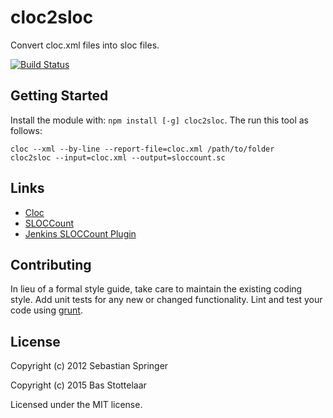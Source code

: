 # cloc2sloc
Convert cloc.xml files into sloc files.

[![Build Status](https://travis-ci.org/basilfx/cloc2sloc.svg?branch=master)](https://travis-ci.org/basilfx/cloc2sloc)

## Getting Started
Install the module with: `npm install [-g] cloc2sloc`. The run this tool as follows:

```
cloc --xml --by-line --report-file=cloc.xml /path/to/folder
cloc2sloc --input=cloc.xml --output=sloccount.sc
```

## Links
* [Cloc](http://cloc.sourceforge.net/)
* [SLOCCount](http://www.dwheeler.com/sloccount/)
* [Jenkins SLOCCount Plugin](https://github.com/jenkinsci/sloccount-plugin)

## Contributing
In lieu of a formal style guide, take care to maintain the existing coding style. Add unit tests for any new or changed functionality. Lint and test your code using [grunt](https://github.com/cowboy/grunt).

## License
Copyright (c) 2012 Sebastian Springer

Copyright (c) 2015 Bas Stottelaar

Licensed under the MIT license.
